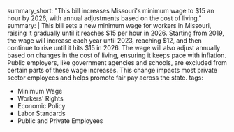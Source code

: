 summary_short: "This bill increases Missouri's minimum wage to $15 an hour by 2026, with annual adjustments based on the cost of living."
summary: |
  This bill sets a new minimum wage for workers in Missouri, raising it gradually until it reaches $15 per hour in 2026. Starting from 2019, the wage will increase each year until 2023, reaching $12, and then continue to rise until it hits $15 in 2026. The wage will also adjust annually based on changes in the cost of living, ensuring it keeps pace with inflation. Public employers, like government agencies and schools, are excluded from certain parts of these wage increases. This change impacts most private sector employees and helps promote fair pay across the state.
tags:
  - Minimum Wage
  - Workers' Rights
  - Economic Policy
  - Labor Standards
  - Public and Private Employees
